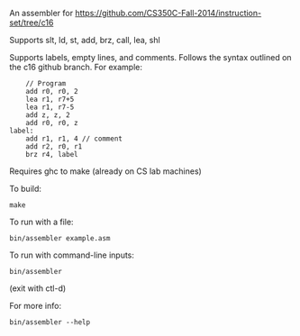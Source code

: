 An assembler for https://github.com/CS350C-Fall-2014/instruction-set/tree/c16

Supports slt, ld, st, add, brz, call, lea, shl

Supports labels, empty lines, and comments. Follows the syntax outlined on the
c16 github branch.
For example:
```
    // Program
    add r0, r0, 2
    lea r1, r7+5
    lea r1, r7-5
    add z, z, 2
    add r0, r0, z
label:
    add r1, r1, 4 // comment
    add r2, r0, r1   
    brz r4, label
```

Requires ghc to make (already on CS lab machines)

To build:
```
make
```

To run with a file:
```
bin/assembler example.asm
```

To run with command-line inputs:
```
bin/assembler
```
(exit with ctl-d)


For more info:
```
bin/assembler --help
```


